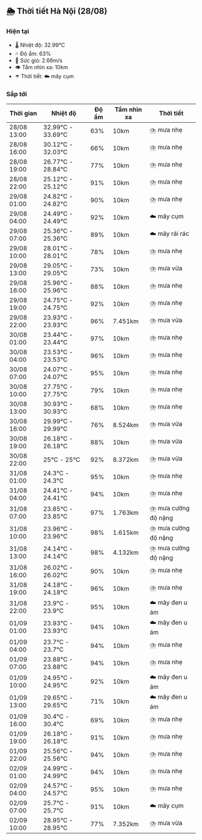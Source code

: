 ## 🌦️ Thời tiết Hà Nội (28/08)

### Hiện tại

- 🌡️ Nhiệt độ: 32.99℃
- 💦 Độ ẩm: 63%
- 💨 Sức gió: 2.66m/s
- 👁️ Tầm nhìn xa: 10km
- ☂️ Thời tiết: ☁️ mây cụm

### Sắp tới

| Thời gian | Nhiệt độ | Độ ẩm | Tầm nhìn xa | Thời tiết |
| --- | --- | --- | --- | --- |
| 28/08 13:00 | 32.99℃ - 33.69℃ | 63% | 10km | ⛈️ mưa nhẹ |
| 28/08 16:00 | 30.12℃ - 32.03℃ | 66% | 10km | ⛈️ mưa nhẹ |
| 28/08 19:00 | 26.77℃ - 28.84℃ | 77% | 10km | ⛈️ mưa nhẹ |
| 28/08 22:00 | 25.12℃ - 25.12℃ | 91% | 10km | ⛈️ mưa nhẹ |
| 29/08 01:00 | 24.82℃ - 24.82℃ | 90% | 10km | ⛈️ mưa nhẹ |
| 29/08 04:00 | 24.49℃ - 24.49℃ | 92% | 10km | ☁️ mây cụm |
| 29/08 07:00 | 25.36℃ - 25.36℃ | 89% | 10km | ☁️ mây rải rác |
| 29/08 10:00 | 28.01℃ - 28.01℃ | 78% | 10km | ⛈️ mưa nhẹ |
| 29/08 13:00 | 29.05℃ - 29.05℃ | 73% | 10km | ⛈️ mưa vừa |
| 29/08 16:00 | 25.96℃ - 25.96℃ | 88% | 10km | ⛈️ mưa nhẹ |
| 29/08 19:00 | 24.75℃ - 24.75℃ | 92% | 10km | ⛈️ mưa nhẹ |
| 29/08 22:00 | 23.93℃ - 23.93℃ | 96% | 7.451km | ⛈️ mưa vừa |
| 30/08 01:00 | 23.44℃ - 23.44℃ | 97% | 10km | ⛈️ mưa nhẹ |
| 30/08 04:00 | 23.53℃ - 23.53℃ | 96% | 10km | ⛈️ mưa nhẹ |
| 30/08 07:00 | 24.07℃ - 24.07℃ | 95% | 10km | ⛈️ mưa nhẹ |
| 30/08 10:00 | 27.75℃ - 27.75℃ | 79% | 10km | ⛈️ mưa nhẹ |
| 30/08 13:00 | 30.93℃ - 30.93℃ | 68% | 10km | ⛈️ mưa nhẹ |
| 30/08 16:00 | 29.99℃ - 29.99℃ | 76% | 8.524km | ⛈️ mưa vừa |
| 30/08 19:00 | 26.18℃ - 26.18℃ | 88% | 10km | ⛈️ mưa vừa |
| 30/08 22:00 | 25℃ - 25℃ | 92% | 8.372km | ⛈️ mưa vừa |
| 31/08 01:00 | 24.3℃ - 24.3℃ | 95% | 10km | ⛈️ mưa nhẹ |
| 31/08 04:00 | 24.41℃ - 24.41℃ | 94% | 10km | ⛈️ mưa nhẹ |
| 31/08 07:00 | 23.85℃ - 23.85℃ | 97% | 1.763km | ⛈️ mưa cường độ nặng |
| 31/08 10:00 | 23.96℃ - 23.96℃ | 98% | 1.615km | ⛈️ mưa cường độ nặng |
| 31/08 13:00 | 24.14℃ - 24.14℃ | 98% | 4.132km | ⛈️ mưa cường độ nặng |
| 31/08 16:00 | 26.02℃ - 26.02℃ | 90% | 10km | ⛈️ mưa nhẹ |
| 31/08 19:00 | 24.18℃ - 24.18℃ | 96% | 10km | ⛈️ mưa nhẹ |
| 31/08 22:00 | 23.9℃ - 23.9℃ | 95% | 10km | ☁️ mây đen u ám |
| 01/09 01:00 | 23.93℃ - 23.93℃ | 94% | 10km | ☁️ mây đen u ám |
| 01/09 04:00 | 23.7℃ - 23.7℃ | 94% | 10km | ⛈️ mưa nhẹ |
| 01/09 07:00 | 23.88℃ - 23.88℃ | 94% | 10km | ⛈️ mưa nhẹ |
| 01/09 10:00 | 24.95℃ - 24.95℃ | 92% | 10km | ☁️ mây đen u ám |
| 01/09 13:00 | 29.65℃ - 29.65℃ | 71% | 10km | ☁️ mây đen u ám |
| 01/09 16:00 | 30.4℃ - 30.4℃ | 69% | 10km | ⛈️ mưa nhẹ |
| 01/09 19:00 | 26.18℃ - 26.18℃ | 91% | 10km | ⛈️ mưa nhẹ |
| 01/09 22:00 | 25.56℃ - 25.56℃ | 94% | 10km | ⛈️ mưa nhẹ |
| 02/09 01:00 | 24.99℃ - 24.99℃ | 94% | 10km | ⛈️ mưa nhẹ |
| 02/09 04:00 | 24.57℃ - 24.57℃ | 95% | 10km | ⛈️ mưa nhẹ |
| 02/09 07:00 | 25.7℃ - 25.7℃ | 91% | 10km | ☁️ mây cụm |
| 02/09 10:00 | 28.95℃ - 28.95℃ | 77% | 7.352km | ⛈️ mưa vừa |

